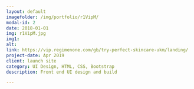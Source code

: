 ```yaml
---
layout: default
imagefolder: /img/portfolio/r1VipM/
modal-id: 2
date: 2018-01-01
img: r1VipM.jpg
img1: 
alt: 
link: https://vip.regimenone.com/gb/try-perfect-skincare-ukm/landing/
project-date: Apr 2019
client: launch site
category: UI Design, HTML, CSS, Bootstrap
description: Front end UI design and build 

---
```

